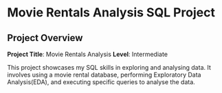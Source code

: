 # Movie Rentals Analysis SQL Project

## Project Overview

**Project Title**: Movie Rentals Analysis
**Level**: Intermediate

This project showcases my SQL skills in exploring and analysing data. It involves using a movie rental database, performing Exploratory Data Analysis(EDA), and executing specific queries to analyse the data.

